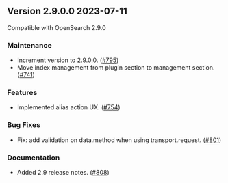 ## Version 2.9.0.0 2023-07-11

Compatible with OpenSearch 2.9.0

### Maintenance
* Increment version to 2.9.0.0. ([#795](https://github.com/opensearch-project/index-management-dashboards-plugin/pull/795))
* Move index management from plugin section to management section. ([#741](https://github.com/opensearch-project/index-management-dashboards-plugin/pull/741))

### Features
* Implemented alias action UX. ([#754](https://github.com/opensearch-project/index-management-dashboards-plugin/pull/754))

### Bug Fixes
* Fix: add validation on data.method when using transport.request. ([#801](https://github.com/opensearch-project/index-management-dashboards-plugin/pull/801))

### Documentation
* Added 2.9 release notes. ([#808](https://github.com/opensearch-project/index-management-dashboards-plugin/pull/808))